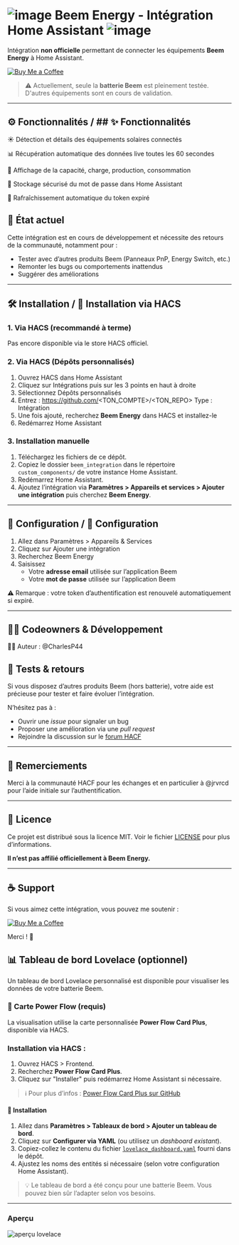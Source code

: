 # ![image](https://github.com/user-attachments/assets/c42b3ca3-a681-4091-a13c-f2d0f8f4fc9c) Beem Energy - Intégration Home Assistant ![image](https://github.com/user-attachments/assets/b16dce18-3b0b-4108-9b37-4ebd67372f71)
 
Intégration **non officielle** permettant de connecter les équipements **Beem Energy** à Home Assistant.

[![Buy Me a Coffee](https://img.shields.io/badge/buymeacoffee-donate-yellow.svg?logo=buymeacoffee)](https://www.buymeacoffee.com/CharlesP44)


> ⚠️ Actuellement, seule la **batterie Beem** est pleinement testée. D'autres équipements sont en cours de validation.

---
## ⚙️ Fonctionnalités / ## ✨ Fonctionnalités
☀️ Détection et détails des équipements solaires connectés

📊 Récupération automatique des données live toutes les 60 secondes

🔋 Affichage de la capacité, charge, production, consommation

🔐 Stockage sécurisé du mot de passe dans Home Assistant

🔁 Rafraîchissement automatique du token expiré


## 🚧 État actuel

Cette intégration est en cours de développement et nécessite des retours de la communauté, notamment pour :
- Tester avec d’autres produits Beem (Panneaux PnP, Energy Switch, etc.)
- Remonter les bugs ou comportements inattendus
- Suggérer des améliorations

---

## 🛠️ Installation / 🧰 Installation via HACS
### 1. Via HACS (recommandé à terme)
Pas encore disponible via le store HACS officiel.

### 2. Via HACS (Dépôts personnalisés)
1. Ouvrez HACS dans Home Assistant
2. Cliquez sur Intégrations puis sur les 3 points en haut à droite
3. Sélectionnez Dépôts personnalisés
4. Entrez : https://github.com/<TON_COMPTE>/<TON_REPO>
   Type : Intégration
5. Une fois ajouté, recherchez **Beem Energy** dans HACS et installez-le
6. Redémarrez Home Assistant

### 3. Installation manuelle
1. Téléchargez les fichiers de ce dépôt.
2. Copiez le dossier `beem_integration` dans le répertoire `custom_components/` de votre instance Home Assistant.
3. Redémarrez Home Assistant.
5. Ajoutez l’intégration via **Paramètres > Appareils et services > Ajouter une intégration** puis cherchez **Beem Energy**.

---

## 🔐 Configuration / 🔧 Configuration
1. Allez dans Paramètres > Appareils & Services
2. Cliquez sur Ajouter une intégration
3. Recherchez Beem Energy
4. Saisissez 
   - Votre **adresse email** utilisée sur l’application Beem
   - Votre **mot de passe** utilisée sur l’application Beem

⚠️ Remarque : votre token d’authentification est renouvelé automatiquement si expiré.

---

## 👨‍💻 Codeowners & Développement
🧑‍💻 Auteur : @CharlesP44


## 🧪 Tests & retours

Si vous disposez d’autres produits Beem (hors batterie), votre aide est précieuse pour tester et faire évoluer l’intégration.

N’hésitez pas à :
- Ouvrir une *issue* pour signaler un bug
- Proposer une amélioration via une *pull request*
- Rejoindre la discussion sur le [forum HACF](https://forum.hacf.fr)

---

## 🙏 Remerciements

Merci à la communauté HACF pour les échanges et en particulier à @jrvrcd pour l’aide initiale sur l’authentification.

---

## 📄 Licence

Ce projet est distribué sous la licence MIT. Voir le fichier [LICENSE](LICENSE) pour plus d’informations.

**Il n’est pas affilié officiellement à Beem Energy.**

---

## ☕ Support

Si vous aimez cette intégration, vous pouvez me soutenir :

[![Buy Me a Coffee](https://img.shields.io/badge/buymeacoffee-donate-yellow.svg?logo=buymeacoffee)](https://www.buymeacoffee.com/CharlesP44)

Merci ! 🙏







## 📊 Tableau de bord Lovelace (optionnel)

Un tableau de bord Lovelace personnalisé est disponible pour visualiser les données de votre batterie Beem.

### 🧩 Carte Power Flow (requis)

La visualisation utilise la carte personnalisée **Power Flow Card Plus**, disponible via HACS.

### Installation via HACS :

1. Ouvrez HACS > Frontend.
2. Recherchez **Power Flow Card Plus**.
3. Cliquez sur "Installer" puis redémarrez Home Assistant si nécessaire.

> ℹ️ Pour plus d’infos : [Power Flow Card Plus sur GitHub](https://github.com/Topix90/power-flow-card-plus)

#### 🔧 Installation

1. Allez dans **Paramètres > Tableaux de bord > Ajouter un tableau de bord**.
2. Cliquez sur **Configurer via YAML** (ou utilisez un *dashboard existant*).
3. Copiez-collez le contenu du fichier [`lovelace_dashboard.yaml`](./lovelace_dashboard.yaml) fourni dans le dépôt.
4. Ajustez les noms des entités si nécessaire (selon votre configuration Home Assistant).

> 💡 Le tableau de bord a été conçu pour une batterie Beem. Vous pouvez bien sûr l’adapter selon vos besoins.

---

### Aperçu

![aperçu lovelace](./screenshots/lovelace_preview.png)
